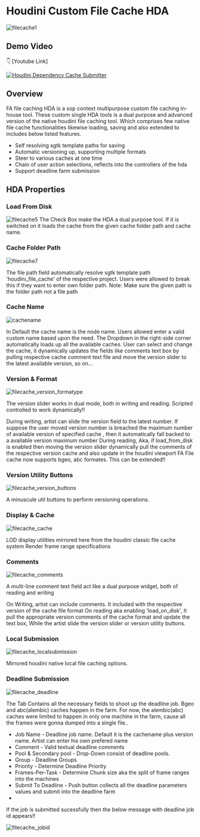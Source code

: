 # Houdini Custom File Cache HDA

![filecache1](https://github.com/chandruvfx/Houdini_Custom_File_Cache/assets/45536998/5874d1fd-8879-4df0-acaf-7cccdb52eaa4)

## Demo Video 

:point_down: [Youtube Link]
 
[![Houdini Dependency Cache Submitter](https://img.youtube.com/vi/SPw6o7h5O-M/0.jpg)](https://youtu.be/SPw6o7h5O-M)

## Overview

FA file caching HDA is a sop context multipurpose custom file caching in-house tool. These custom single HDA tools is a dual purpose and advanced version of the native houdini file caching tool. Which comprises few native file cache functionalities likewise loading, saving and also extended to includes below listed features.

- Self resolving sgtk template paths for saving
- Automatic versioning up, supporting multiple formats
- Steer to various caches at one time
- Chain of user action selections, reflects into the controllers of the hda
- Support deadline farm submission

## HDA Properties

### Load From Disk

![filecache5](https://github.com/chandruvfx/Houdini_Custom_File_Cache/assets/45536998/9403e943-8523-436b-b53a-7712cf8fd3ef)
 The Check Box make the HDA a dual purpose tool. If it is switched on it loads the cache from the given cache folder path and cache name.

### Cache Folder Path

![filecache7](https://github.com/chandruvfx/Houdini_Custom_File_Cache/assets/45536998/07824aff-a202-4dcd-bc49-35039d4bbc36)

 The file path field automatically resolve sgtk template path 'houdini_file_cache' of the respective project. Users were allowed to break this if they want to enter own folder path. Note: Make sure the given path is the folder path not a file path

### Cache Name

![cachename](https://github.com/chandruvfx/Houdini_Custom_File_Cache/assets/45536998/3a7c38de-f578-49e7-bd42-52998326210f)

 In Default the cache name is the node name. Users allowed enter a valid custom name based upon the need. The Dropdown in the right-side corner automatically loads up all the available caches. User can select and change the cache, it dynamically updates the fields like comments text box by pulling respective cache comment text file and move the version slider to the latest available version, so on…

### Version & Format

![filecache_version_formatype](https://github.com/chandruvfx/Houdini_Custom_File_Cache/assets/45536998/f205cef5-1d11-43b9-8310-100d733a1dc4)

 The version slider works in dual mode, both in writing and reading. Scripted controlled to work dynamically!!

During writing, artist can slide the version field to the latest number. If suppose the user moved version number is breached the maximum number of available version of specified cache , then it automatically fall backed to a available version maximum number
During reading, Aka, if load_from_disk is enabled then moving the version slider dynamically pull the comments of the respective version cache and also update in the houdini viewport
FA File cache now supports bgeo, abc formates. This can be extended!!

### Version Utility Buttons

![filecache_version_buttons](https://github.com/chandruvfx/Houdini_Custom_File_Cache/assets/45536998/e8b08cd0-3f29-4c5c-94e5-538fe09a117b)

 A minuscule util buttons to perform versioning operations.

### Display & Cache

![filecache_cache](https://github.com/chandruvfx/Houdini_Custom_File_Cache/assets/45536998/9ff228cc-695b-4e82-a459-6e9ebe4d5037)

 LOD display utilities mirrored here from the houdini classic file cache system  Render frame range specifications

### Comments

![filecache_comments](https://github.com/chandruvfx/Houdini_Custom_File_Cache/assets/45536998/7cb19331-3fcc-4f1a-a8bd-a647b7af9540)

 A multi-line comment text field act like a dual purpose widget, both of reading and writing

On Writing, artist can include comments. It included with the respective version of the cache file format
On reading aka enabling 'load_on_disk', It pull the appropriate version comments of the cache format and update the text box, While the artist slide the version slider or version utility buttons.

### Local Submission

![filecache_localsubmission](https://github.com/chandruvfx/Houdini_Custom_File_Cache/assets/45536998/a84dea90-b234-4576-9a4e-c4c7b1824c40)

 Mirrored houdini native local file caching options.

### Deadline Submission

![filecache_deadline](https://github.com/chandruvfx/Houdini_Custom_File_Cache/assets/45536998/50b17643-4cc8-4146-b2e0-c3e6a44e3f68)

The Tab Contains all the necessary fields to shoot up the deadline job. Bgeo and abc(alembic) caches happen in the farm. For now, the alembic(abc) caches were limited to happen in only one machine in the farm, cause all the frames were gonna dumped into a single file..

- Job Name - Deadline job name. Default it is the cachename plus version name. Artist can enter his own prefered name
- Comment - Valid textual deadline comments
- Pool & Secondary pool - Drop-Down consist of deadline pools.
- Group - Deadline Groups
- Priority - Determine Deadline Priority
- Frames-Per-Task - Determine Chunk size aka the split of frame ranges into the machines
- Submit To Deadline - Push button collects all the deadline parameters values and submit into the deadline farm
- 
If the job is submitted sucessfully then the below message with deadline job id appears!!

![filecache_jobid](https://github.com/chandruvfx/Houdini_Custom_File_Cache/assets/45536998/c2050343-267a-4ede-95d3-10882e9274f8)
